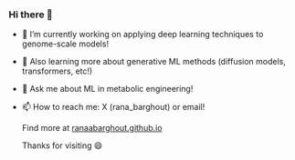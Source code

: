 ### Hi there 👋

- 🔭 I’m currently working on applying deep learning techniques to genome-scale models!
- 🌱 Also learning more about generative ML methods (diffusion models, transformers, etc!) 
- 💬 Ask me about ML in metabolic engineering!
- 📫 How to reach me: X (rana_barghout) or email!

  Find more at [ranaabarghout.github.io](https://ranaabarghout.github.io/)

  Thanks for visiting 😄
<!--
**ranaabarghout/ranaabarghout** is a ✨ _special_ ✨ repository because its `README.md` (this file) appears on your GitHub profile.

Here are some ideas to get you started:

- 🔭 I’m currently working on ...
- 🌱 I’m currently learning ...
- 👯 I’m looking to collaborate on ...
- 🤔 I’m looking for help with ...
- 💬 Ask me about ...
- 📫 How to reach me: ...
- 😄 Pronouns: ...
- ⚡ Fun fact: ...
-->

